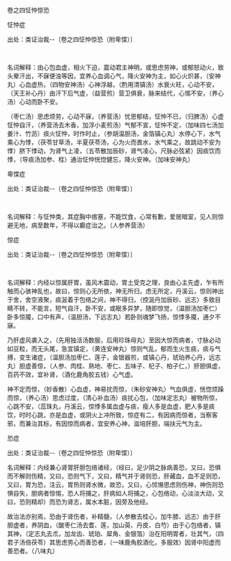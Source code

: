 卷之四怔忡惊恐

怔忡症

出处：类证治裁--〔卷之四怔忡惊恐（附卑惵）〕

 

名词解释：由心包血虚，相火下迫，震动君主神明，或思虑劳神，或郁怒动火，致头晕汗出，不寐便浊等因，宜养心血调心气，降火安神为主，如心火炽甚，（安神丸）心血虚热，（四物安神汤）心神浮越，（酌用清镇汤）水衰火旺，心动不安，（天王补心丹）由汗下后气虚，（益营煎）营卫俱衰，脉来结代，心惕不安，（养心汤）心动而卧不安。

（枣仁汤）思虑烦劳，心动不寐，（养营汤）忧思郁结，怔忡不已，（归脾汤）心虚怔忡自汗，（养营汤去木香，加浮小麦煎汤）气郁不宣，怔忡不定，（加味四七汤加姜汁、竹沥）痰火怔忡，时作时止，（参胡温胆汤，金箔镇心丸）水停心下，水气乘心为悸，（茯苓甘草汤，半夏茯苓汤，心为火而畏水，水气乘之，故跳动不安为悸）脐下悸动，为肾气上凌，（五苓散加辰砂，肾气凌心，尺脉必弦紧）因痰饮而悸，（导痰汤加参、桂）通治怔忡恍惚健忘，降火安神。（加味安神丸） 

卑惵症

出处：类证治裁--〔卷之四怔忡惊恐（附卑惵）〕

 

名词解释：与怔忡类，其症胸中痞塞，不能饮食，心常有歉，爱居暗室，见人则惊避无地，病至数年，不得以癫症治之。（人参养营汤）

惊症

出处：类证治裁--〔卷之四怔忡惊恐（附卑惵）〕

 

名词解释：内经以惊属肝胃，虽风木震动，胃土受克之理，良由心主先虚，乍有所触而心骇神乱也，故曰，惊则心无所依，神无所归，虑无所定，丹溪云，惊则神出于舍，舍空液聚，痰涎着于包络之间，神不得归，（控涎丹加辰砂、远志）多致目睛不转，不能言，短气自汗，卧不安，或眠多异梦，随即惊觉，（温胆汤加枣仁）卧多惊魇，口中有声，（温胆汤，下远志丸）若卧则魂梦飞扬，惊悸多魇，通夕不寐。

乃肝虚风袭入之，（先用独活汤数服，后用珍珠母丸）至因大惊而病者，寸脉必动如豆粒，而无头尾，急宜镇定，（黄连安神丸）惊则气乱，郁而生火生痰，痰与气搏，变生诸症，（温胆汤加枣仁、莲子，金银器煎，或镇心丹，琥珀养心丹，远志丸）胆虚善惊，（人参、肉桂、熟地、枣仁、五味子、杞子、柏子仁，）肝胆俱虚，百药不效，宜补肾，（酒化鹿角胶五钱）心气虚。

神不定而惊，（妙香散）心血虚，神易扰而惊，（朱砂安神丸）气血俱虚，恍惚烦躁而惊，（养心汤）思虑过度，（清心补血汤）痰扰心包，（加味定志丸）被物所惊，心跳不安，（蕊珠丸，丹溪云，惊悸多属血虚与痰，瘦人多是血虚，肥人多是痰饮，时时心跳，亦是血虚，或阴火上冲所致，惊症有二，有因病而惊者，当察客邪，而兼治其标，有因惊而病者，宜安养心神，滋培肝胆，端扶元气为主。

恐症

出处：类证治裁--〔卷之四怔忡惊恐（附卑惵）〕 

名词解释：内经兼心肾胃肝胆包络诸经，（经曰，足少阴之脉病善恐，又曰，恐惧而不解则伤精，又曰，恐则气下，又曰，精气并于肾则恐，肝藏血，血不足则恐，又曰，胃为恐，注云，胃热则肾水微，故恐，又曰，心怵愓思虑则伤神，神伤则恐惧自失，胆病者惊惕，恐人将捕之，肝病如人将捕之，心包络动，心淡淡大动，又曰，恐则精却）而恐为肾志，属水本脏，因旁及他经。

故治法亦别焉，恐由于肾伤者，补精髓，（人参散去桂心，加牛膝、远志）由于肝胆虚者，养阴血，（酸枣仁汤去耆、莲，加山萸、丹皮、白芍）由于心包络者，镇其神，（定志丸去朮，加龙齿、琥珀、犀角、金银箔）治在阳明胃者，壮其气，（四君子汤倍茯苓）其思虑劳心而善恐者，（一味鹿角胶酒化，多服效）因肾中阳虚而善恐者。（八味丸）

